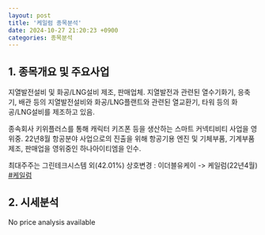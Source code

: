 ```yaml
---
layout: post
title: '케일럼 종목분석'
date: 2024-10-27 21:20:23 +0900
categories: 종목분석
---
```


## 1. 종목개요 및 주요사업

지열발전설비 및 화공/LNG설비 제조, 판매업체. 지열발전과 관련된 열수기화기, 응축기, 배관 등의 지열발전설비와 화공/LNG플랜트와 관련된 열교환기, 타워 등의 화공/LNG설비를 제조하고 있음. 

종속회사 키위플러스를 통해 캐릭터 키즈폰 등을 생산하는 스마트 커넥티비티 사업을 영위중. 22년8월 항공분야 사업으로의 진출을 위해 항공기용 엔진 및 기체부품, 기계부품 제조, 판매업을 영위중인 하나아이티엠을 인수.

최대주주는 그린테크시스템 외(42.01%) 상호변경 : 이더블유케이 -> 케일럼(22년4월)
[#케일럼](#)

## 2. 시세분석

No price analysis available

